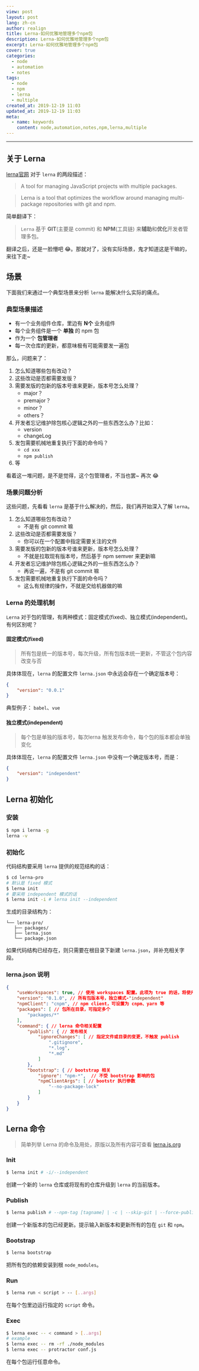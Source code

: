 ```yaml
---
view: post
layout: post
lang: zh-cn
author: realign
title: Lerna-如何优雅地管理多个npm包
description: Lerna-如何优雅地管理多个npm包
excerpt: Lerna-如何优雅地管理多个npm包
cover: true
categories:
  - node
  - automation
  - notes
tags:
  - node
  - npm
  - lerna
  - multiple
created_at: 2019-12-19 11:03
updated_at: 2019-12-19 11:03
meta:
  - name: keywords
    content: node,automation,notes,npm,lerna,multiple
---
```


***

## 关于 Lerna

[lerna官网](https://lerna.js.org/) 对于 `lerna` 的两段描述：

> A tool for managing JavaScript projects with multiple packages.

> Lerna is a tool that optimizes the workflow around managing multi-package repositories with git and npm.

简单翻译下：

> `Lerna` 基于 **GIT**(主要是 commit) 和 **NPM**(工具链) 来**辅助**和**优化**开发者管理多包。

翻译之后，还是一脸懵吧 😂。那就对了，没有实际场景，鬼才知道这是干嘛的，来往下走~

## 场景

下面我们来通过一个典型场景来分析 `lerna` 能解决什么实际的痛点。

### 典型场景描述

* 有一个业务组件仓库，里边有 **N个** 业务组件
* 每个业务组件是一个 **单独** 的 npm 包
* 作为一个 **包管理者**
* 每一次仓库的更新，都意味极有可能需要发一遍包

那么，问题来了：

1. 怎么知道哪些包有改动？
2. 这些改动是否都需要发版？
3. 需要发版的包新的版本号谁来更新，版本号怎么处理？
    * major？
    * premajor？
    * minor？
    * others？
4. 开发者忘记维护除包核心逻辑之外的一些东西怎么办？比如：
    * version
    * changeLog
5. 发包需要机械地重复执行下面的命令吗？
    * `cd xxx`
    * `npm publish`
6. 等

看着这一堆问题，是不是觉得，这个包管理者，不当也罢~ 再次 😂

### 场景问题分析

这些问题，先看看 `lerna` 是基于什么解决的，然后，我们再开始深入了解 `lerna`。

1. 怎么知道哪些包有改动？
    * 不是有 git commit 嘛
2. 这些改动是否都需要发版？
    * 你可以在一个配置中指定需要关注的文件
3. 需要发版的包新的版本号谁来更新，版本号怎么处理？
    * 不就是拉取现有版本号，然后基于 npm semver 来更新嘛
4. 开发者忘记维护除包核心逻辑之外的一些东西怎么办？
    * 再说一遍，不是有 git commit 嘛
5. 发包需要机械地重复执行下面的命令吗？
    * 这么有规律的操作，不就是交给机器做的嘛

### Lerna 的处理机制

`Lerna` 对于包的管理，有两种模式：固定模式(fixed)、独立模式(independent)。有何区别呢？

#### 固定模式(fixed)

> 所有包是统一的版本号，每次升级，所有包版本统一更新，不管这个包内容改变与否

具体体现在，`lerna` 的配置文件 `lerna.json` 中永远会存在一个确定版本号：

```json
{
    "version": "0.0.1"
}
```

典型例子： `babel`、`vue`

#### 独立模式(independent)

> 每个包是单独的版本号，每次lerna 触发发布命令，每个包的版本都会单独变化

具体体现在，`lerna` 的配置文件 `lerna.json` 中没有一个确定版本号，而是：

```json
{
    "version": "independent"
}
```

## Lerna 初始化

### 安装

```bash
$ npm i lerna -g
lerna -v
```

### 初始化

代码结构要采用 `lerna` 提供的规范结构的话：

```bash
$ cd lerna-pro
# 默认是 fixed 模式
$ lerna init
# 要采用 independent 模式的话
$ lerna init -i # lerna init --independent
```

生成的目录结构为：

```file
└── lerna-pro/
   ├── packages/
   ├── lerna.json
   └── package.json
```

如果代码结构已经存在，则只需要在根目录下新建 `lerna.json`，并补充相关字段。

### lerna.json 说明

```json
{
    "useWorkspaces": true, // 使用 workspaces 配置。此项为 true 的话，将使用 package.json 的 "workspaces"，下面的 "packages" 字段将不生效
    "version": "0.1.0", // 所有包版本号，独立模式-"independent"
    "npmClient": "cnpm", // npm client，可设置为 cnpm、yarn 等
    "packages": [ // 包所在目录，可指定多个
        "packages/*"
    ],
    "command": { // lerna 命令相关配置
        "publish": { // 发布相关
            "ignoreChanges": [ // 指定文件或目录的变更，不触发 publish
                ".gitignore",
                "*.log",
                "*.md"
            ]
        },
        "bootstrap": { // bootstrap 相关
            "ignore": "npm-*",  // 不受 bootstrap 影响的包
            "npmClientArgs": [ // bootstr 执行参数
                "--no-package-lock"
            ]
        }
    }
}
```

## Lerna 命令

> 简单列举 Lerna 的命令及用处，原版以及所有内容可查看 [lerna.js.org](https://lerna.js.org/)

### Init

```bash
$ lerna init # -i/--independent
```

创建一个新的 `lerna` 仓库或将现有的仓库升级到 `lerna` 的当前版本。

### Publish

```bash
$ lerna publish # --npm-tag [tagname] | -c | --skip-git | --force-publish [packages]
```

创建一个新版本的包已经更新。提示输入新版本和更新所有的包在 `git` 和 `npm`。

### Bootstrap

```bash
$ lerna bootstrap
```

把所有包的依赖安装到根 `node_modules`。

### Run

```bash
$ lerna run < script > -- [..args]
```

在每个包里边运行指定的 `script` 命令。

### Exec

```bash
$ lerna exec -- < command > [..args]
# example
$ lerna exec -- rm -rf ./node_modules
$ lerna exec -- protractor conf.js
```

在每个包运行任意命令。
